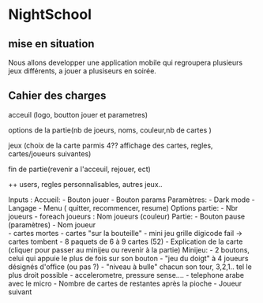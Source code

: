 # NightSchool

## mise en situation

Nous allons developper une application mobile qui regroupera plusieurs jeux différents, a jouer a plusiseurs en soirée. 

## Cahier des charges

acceuil (logo, boutton jouer et parametres)

options de la partie(nb de joeurs, noms, couleur,nb de cartes )

jeux (choix de la carte parmis 4?? affichage des cartes, regles, cartes/joueurs suivantes)

fin de partie(revenir a l'acceuil, rejouer, ect)

++
users, regles personnalisables, autres jeux..


Inputs :
	Accueil:
	- Bouton jouer
	- Bouton params
	Paramètres:
	- Dark mode 
	- Langage
	- Menu ( quitter, recommencer, resume)
	Options partie:
	- Nbr joueurs
	- foreach joueurs	: Nom joueurs (couleur)
	Partie:
	- Bouton pause (paramètres)
	- Nom joueur  
	- cartes mortes
	- cartes "sur la bouteille"
		- mini jeu grille digicode  fail -> cartes tombent
	- 8 paquets de 6 à 9 cartes (52)
		- Explication de la carte (cliquer pour passer au minijeu ou revenir à la partie)
			Minijeu:
			- 2 boutons, celui qui appuie le plus de fois sur son bouton
			- "jeu du doigt" à 4 joueurs désignés d'office (ou pas ?)
			- "niveau à bulle" chacun son tour, 3,2,1.. tel le plus droit possible
			- accelerometre, pressure sense....
			- telephone arabe avec le micro
		- Nombre de cartes de restantes après la pioche
		- Joueur suivant